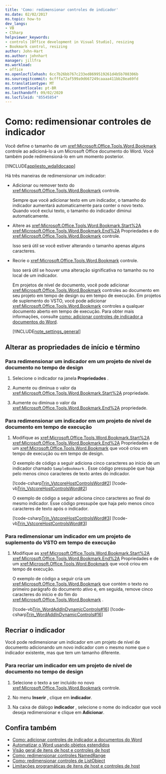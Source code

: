 ```yaml
---
title: 'Como: redimensionar controles de indicador'
ms.date: 02/02/2017
ms.topic: how-to
dev_langs:
- VB
- CSharp
helpviewer_keywords:
- controls [Office development in Visual Studio], resizing
- Bookmark control, resizing
author: John-Hart
ms.author: johnhart
manager: jillfra
ms.workload:
- office
ms.openlocfilehash: 6cc7b26bb767c233ed8699519261d4b5b708306b
ms.sourcegitcommit: 6cfffa72af599a9d667249caaaa411bb28ea69fd
ms.translationtype: MT
ms.contentlocale: pt-BR
ms.lasthandoff: 09/02/2020
ms.locfileid: "85545854"
---
```

# <a name="how-to-resize-bookmark-controls"></a>Como: redimensionar controles de indicador
  Você define o tamanho de um <xref:Microsoft.Office.Tools.Word.Bookmark> controle ao adicioná-lo a um Microsoft Office documento do Word. Você também pode redimensioná-lo em um momento posterior.

 [!INCLUDE[appliesto_wdalldocapp](../vsto/includes/appliesto-wdalldocapp-md.md)]

 Há três maneiras de redimensionar um indicador:

- Adicionar ou remover texto do <xref:Microsoft.Office.Tools.Word.Bookmark> controle.

   Sempre que você adicionar texto em um indicador, o tamanho do indicador aumentará automaticamente para conter o novo texto. Quando você exclui texto, o tamanho do indicador diminui automaticamente.

- Altere as <xref:Microsoft.Office.Tools.Word.Bookmark.Start%2A> <xref:Microsoft.Office.Tools.Word.Bookmark.End%2A> Propriedades e do <xref:Microsoft.Office.Tools.Word.Bookmark> controle.

   Isso será útil se você estiver alterando o tamanho apenas alguns caracteres.

- Recrie o <xref:Microsoft.Office.Tools.Word.Bookmark> controle.

   Isso será útil se houver uma alteração significativa no tamanho ou no local de um indicador.

  Em projetos de nível de documento, você pode adicionar <xref:Microsoft.Office.Tools.Word.Bookmark> controles ao documento em seu projeto em tempo de design ou em tempo de execução. Em projetos de suplemento do VSTO, você pode adicionar <xref:Microsoft.Office.Tools.Word.Bookmark> controles a qualquer documento aberto em tempo de execução. Para obter mais informações, consulte [como: adicionar controles de indicador a documentos do Word](../vsto/how-to-add-bookmark-controls-to-word-documents.md).

  [!INCLUDE[note_settings_general](../sharepoint/includes/note-settings-general-md.md)]

## <a name="change-the-start-and-end-properties"></a>Alterar as propriedades de início e término

### <a name="to-resize-a-bookmark-in-a-document-level-project-at-design-time"></a>Para redimensionar um indicador em um projeto de nível de documento no tempo de design

1. Selecione o indicador na janela **Propriedades** .

2. Aumente ou diminua o valor da <xref:Microsoft.Office.Tools.Word.Bookmark.Start%2A> propriedade.

3. Aumente ou diminua o valor da <xref:Microsoft.Office.Tools.Word.Bookmark.End%2A> propriedade.

### <a name="to-resize-a-bookmark-in-a-document-level-project-at-run-time"></a>Para redimensionar um indicador em um projeto de nível de documento em tempo de execução

1. Modifique as <xref:Microsoft.Office.Tools.Word.Bookmark.Start%2A> <xref:Microsoft.Office.Tools.Word.Bookmark.End%2A> Propriedades e de um <xref:Microsoft.Office.Tools.Word.Bookmark> que você criou em tempo de execução ou em tempo de design.

     O exemplo de código a seguir adiciona cinco caracteres ao início de um indicador chamado `SampleBookmark` . Esse código pressupõe que haja pelo menos cinco caracteres de texto antes do indicador.

     [!code-csharp[Trin_VstcoreHostControlsWord#2](../vsto/codesnippet/CSharp/trin_vstcorehostcontrolsword/ThisDocument.cs#2)]
     [!code-vb[Trin_VstcoreHostControlsWord#2](../vsto/codesnippet/VisualBasic/Trin_VstcoreHostControlsWordVB/ThisDocument.vb#2)]

     O exemplo de código a seguir adiciona cinco caracteres ao final do mesmo indicador. Esse código pressupõe que haja pelo menos cinco caracteres de texto após o indicador.

     [!code-csharp[Trin_VstcoreHostControlsWord#3](../vsto/codesnippet/CSharp/trin_vstcorehostcontrolsword/ThisDocument.cs#3)]
     [!code-vb[Trin_VstcoreHostControlsWord#3](../vsto/codesnippet/VisualBasic/Trin_VstcoreHostControlsWordVB/ThisDocument.vb#3)]

### <a name="to-resize-a-bookmark-in-a-vsto-add-in-project-at-run-time"></a>Para redimensionar um indicador em um projeto de suplemento do VSTO em tempo de execução

1. Modifique as <xref:Microsoft.Office.Tools.Word.Bookmark.Start%2A> <xref:Microsoft.Office.Tools.Word.Bookmark.End%2A> Propriedades e de um <xref:Microsoft.Office.Tools.Word.Bookmark> que você criou em tempo de execução.

     O exemplo de código a seguir cria um <xref:Microsoft.Office.Tools.Word.Bookmark> que contém o texto no primeiro parágrafo do documento ativo e, em seguida, remove cinco caracteres do início e do fim do <xref:Microsoft.Office.Tools.Word.Bookmark> .

     [!code-vb[Trin_WordAddInDynamicControls#16](../vsto/codesnippet/VisualBasic/trin_wordaddindynamiccontrols/ThisAddIn.vb#16)]
     [!code-csharp[Trin_WordAddInDynamicControls#16](../vsto/codesnippet/CSharp/Trin_WordAddInDynamicControls/ThisAddIn.cs#16)]

## <a name="recreate-the-bookmark"></a>Recriar o indicador
 Você pode redimensionar um indicador em um projeto de nível de documento adicionando um novo indicador com o mesmo nome que o indicador existente, mas que tem um tamanho diferente.

### <a name="to-recreate-a-bookmark-in-a-document-level-project-at-design-time"></a>Para recriar um indicador em um projeto de nível de documento no tempo de design

1. Selecione o texto a ser incluído no novo <xref:Microsoft.Office.Tools.Word.Bookmark> controle.

2. No menu **Inserir** , clique em **indicador**.

3. Na caixa de diálogo **indicador** , selecione o nome do indicador que você deseja redimensionar e clique em **Adicionar**.

## <a name="see-also"></a>Confira também
- [Como: adicionar controles de indicador a documentos do Word](../vsto/how-to-add-bookmark-controls-to-word-documents.md)
- [Automatizar o Word usando objetos estendidos](../vsto/automating-word-by-using-extended-objects.md)
- [Visão geral de itens de host e controles de host](../vsto/host-items-and-host-controls-overview.md)
- [Como: redimensionar controles NamedRange](../vsto/how-to-resize-namedrange-controls.md)
- [Como: redimensionar controles de ListObject](../vsto/how-to-resize-listobject-controls.md)
- [Limitações programáticas de itens de host e controles de host](../vsto/programmatic-limitations-of-host-items-and-host-controls.md)

